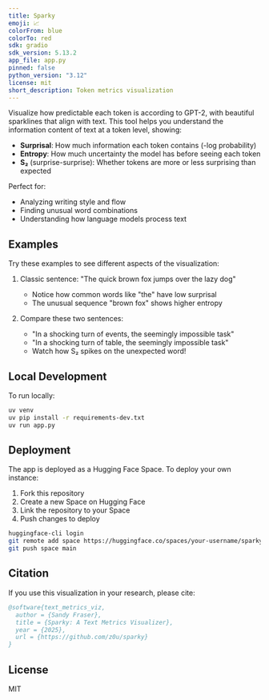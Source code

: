 ```yaml
---
title: Sparky
emoji: 📈
colorFrom: blue
colorTo: red
sdk: gradio
sdk_version: 5.13.2
app_file: app.py
pinned: false
python_version: "3.12"
license: mit
short_description: Token metrics visualization
---
```


Visualize how predictable each token is according to GPT-2, with beautiful sparklines that align with text. This tool helps you understand the information content of text at a token level, showing:

- **Surprisal**: How much information each token contains (-log probability)
- **Entropy**: How much uncertainty the model has before seeing each token
- **S₂** (surprise-surprise): Whether tokens are more or less surprising than expected

Perfect for:
- Analyzing writing style and flow
- Finding unusual word combinations
- Understanding how language models process text


## Examples

Try these examples to see different aspects of the visualization:

1. Classic sentence: "The quick brown fox jumps over the lazy dog"
   - Notice how common words like "the" have low surprisal
   - The unusual sequence "brown fox" shows higher entropy

2. Compare these two sentences:
   - "In a shocking turn of events, the seemingly impossible task"
   - "In a shocking turn of table, the seemingly impossible task"
   - Watch how S₂ spikes on the unexpected word!


## Local Development

To run locally:

```bash
uv venv
uv pip install -r requirements-dev.txt
uv run app.py
```


## Deployment

The app is deployed as a Hugging Face Space. To deploy your own instance:

1. Fork this repository
2. Create a new Space on Hugging Face
3. Link the repository to your Space
4. Push changes to deploy

```bash
huggingface-cli login
git remote add space https://huggingface.co/spaces/your-username/sparky
git push space main
```


## Citation

If you use this visualization in your research, please cite:

```bibtex
@software{text_metrics_viz,
  author = {Sandy Fraser},
  title = {Sparky: A Text Metrics Visualizer},
  year = {2025},
  url = {https://github.com/z0u/sparky}
}
```


## License

MIT
